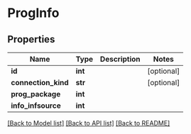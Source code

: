 # ProgInfo

## Properties
Name | Type | Description | Notes
------------ | ------------- | ------------- | -------------
**id** | **int** |  | [optional] 
**connection_kind** | **str** |  | [optional] 
**prog_package** | **int** |  | 
**info_infsource** | **int** |  | 

[[Back to Model list]](../README.md#documentation-for-models) [[Back to API list]](../README.md#documentation-for-api-endpoints) [[Back to README]](../README.md)


